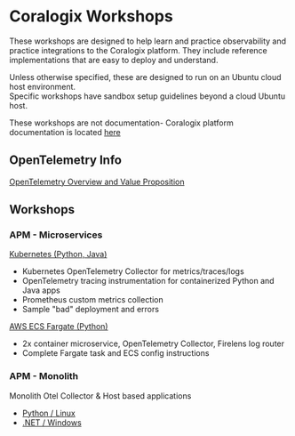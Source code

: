 # Coralogix Workshops

These workshops are designed to help learn and practice observability and practice integrations to the Coralogix platform. They include reference implementations that are easy to deploy and understand.  

Unless otherwise specified, these are designed to run on an Ubuntu cloud host environment.  
Specific workshops have sandbox setup guidelines beyond a cloud Ubuntu host.  

These workshops are not documentation- Coralogix platform documentation is located [here](https://coralogix.com/docs/)

## OpenTelemetry Info  

[OpenTelemetry Overview and Value Proposition](otel/about-opentelemetry.md)  

## Workshops  

### APM - Microservices
[Kubernetes (Python, Java)](otel/microservices-workshop/index.md)  
- Kubernetes OpenTelemetry Collector for metrics/traces/logs  
- OpenTelemetry tracing instrumentation for containerized Python and Java apps  
- Prometheus custom metrics collection  
- Sample "bad" deployment and errors  

[AWS ECS Fargate (Python)](otel/microservices-fargate/index.md)  
- 2x container microservice, OpenTelemetry Collector, Firelens log router  
- Complete Fargate task and ECS config instructions  

### APM - Monolith
Monolith Otel Collector & Host based applications  
- [Python / Linux](otel/monolith-workshop/python.md)  
- [.NET / Windows](otel/monolith-workshop/windows.md)  
<!-- - [Node.js / Linux](otel/monolith-workshop/node.md)   -->